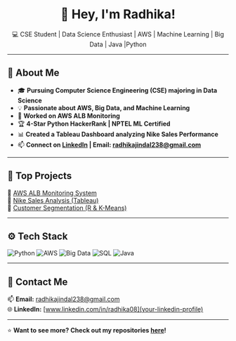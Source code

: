 <h1 align="center">🚀 Hey, I'm Radhika!</h1>
<p align="center">
💻 CSE Student | Data Science Enthusiast | AWS | Machine Learning | Big Data | Java |Python
</p>

---

## 🌟 About Me
- 🎓 **Pursuing Computer Science Engineering (CSE) majoring in Data Science**
- 💡 **Passionate about AWS, Big Data, and Machine Learning**
- 💼 **Worked on AWS ALB Monitoring**
- 🏆 **4-Star Python HackerRank | NPTEL ML Certified**
- 📊 **Created a Tableau Dashboard analyzing Nike Sales Performance**
- 📫 **Connect on [LinkedIn](www.linkedin.com/in/radhika08) | Email: radhikajindal238@gmail.com**

---

## 🚀 Top Projects  
🌟 [AWS ALB Monitoring System](https://github.com/your-username/AWS-ALB-Monitoring)  
🌟 [Nike Sales Analysis (Tableau)](https://github.com/your-username/Nike-Sales-Dashboard)  
🌟 [Customer Segmentation (R & K-Means)](https://github.com/your-username/Customer-Segmentation)  

---

## ⚙️ Tech Stack  
![Python](https://img.shields.io/badge/-Python-3776AB?style=flat&logo=python&logoColor=white)
![AWS](https://img.shields.io/badge/-AWS-FF9900?style=flat&logo=amazon-aws&logoColor=white)
![Big Data](https://img.shields.io/badge/-Big%20Data-4CAF50?style=flat&logo=apache-hadoop&logoColor=white)
![SQL](https://img.shields.io/badge/-SQL-4479A1?style=flat&logo=MySQL&logoColor=white)
![Java](https://img.shields.io/badge/-Java-007396?style=flat&logo=java&logoColor=white)

---

## 📌 Contact Me  
📫 **Email:** radhikajindal238@gmail.com  
🌐 **LinkedIn:** [www.linkedin.com/in/radhika08](your-linkedin-profile)  

---

⭐ **Want to see more? Check out my repositories [here](https://github.com/TechxKashish?tab=repositories)!**

